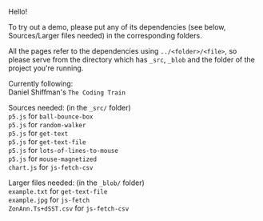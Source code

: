 Hello!

To try out a demo, please put any of its dependencies (see below, Sources/Larger files needed) in the corresponding folders.<br>

All the pages refer to the dependencies using `../<folder>/<file>`, so please serve from the directory which has `_src`, `_blob` and the folder of the project you're running.

Currently following:<br>
Daniel Shiffman's `The Coding Train`

Sources needed: (in the `_src/` folder)<br>
`p5.js` for `ball-bounce-box`<br>
`p5.js` for `random-walker`<br>
`p5.js` for `get-text`<br>
`p5.js` for `get-text-file`<br>
`p5.js` for `lots-of-lines-to-mouse`<br>
`p5.js` for `mouse-magnetized`<br>
`chart.js` for `js-fetch-csv`

Larger files needed: (in the `_blob/` folder)<br>
`example.txt` for `get-text-file`<br>
`example.jpg` for `js-fetch`<br>
`ZonAnn.Ts+dSST.csv` for `js-fetch-csv`<br>